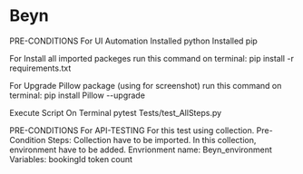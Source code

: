 # Beyn


PRE-CONDITIONS For UI Automation
	Installed python
	Installed pip

For Install all imported packeges run this command on terminal:
	pip install -r requirements.txt

For Upgrade Pillow package (using for screenshot) run this command on terminal:
	pip install Pillow --upgrade

Execute Script On Terminal
	pytest Tests/test_AllSteps.py 
  
 PRE-CONDITIONS For API-TESTING
 For this test using collection.
Pre-Condition Steps:
Collection have to be imported.
In this collection, environment have to be added.
	Envrionment name:
    Beyn_environment
	Variables:
	  bookingId
	  token
	  count
